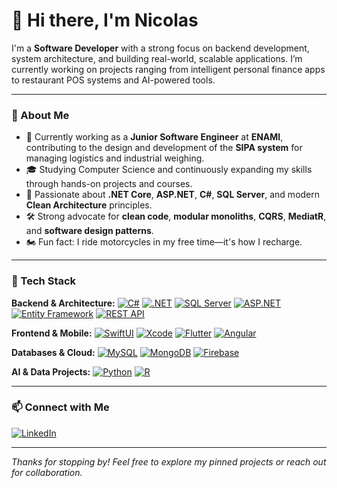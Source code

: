 # 👋 Hi there, I'm Nicolas

I'm a **Software Developer** with a strong focus on backend development, system architecture, and building real-world, scalable applications. I’m currently working on projects ranging from intelligent personal finance apps to restaurant POS systems and AI-powered tools.

---

### 🚀 About Me

- 💼 Currently working as a **Junior Software Engineer** at **ENAMI**, contributing to the design and development of the **SIPA system** for managing logistics and industrial weighing.
- 🎓 Studying Computer Science and continuously expanding my skills through hands-on projects and courses.
- 🧠 Passionate about **.NET Core**, **ASP.NET**, **C#**, **SQL Server**, and modern **Clean Architecture** principles.
- 🛠️ Strong advocate for **clean code**, **modular monoliths**, **CQRS**, **MediatR**, and **software design patterns**.
- 🏍️ Fun fact: I ride motorcycles in my free time—it's how I recharge.

---

### 🧰 Tech Stack

**Backend & Architecture:**
[![C#](https://img.shields.io/badge/C%23-239120?style=for-the-badge&logo=c-sharp&logoColor=white)]()
[![.NET](https://img.shields.io/badge/.NET-512BD4?style=for-the-badge&logo=dotnet&logoColor=white)]()
[![SQL Server](https://img.shields.io/badge/SQL%20Server-CC2927?style=for-the-badge&logo=microsoftsqlserver&logoColor=white)]()
[![ASP.NET](https://img.shields.io/badge/ASP.NET-5C2D91?style=for-the-badge&logo=.net&logoColor=white)]()
[![Entity Framework](https://img.shields.io/badge/Entity_Framework-512BD4?style=for-the-badge)]()
[![REST API](https://img.shields.io/badge/REST%20API-025E8C?style=for-the-badge)]()

**Frontend & Mobile:**
[![SwiftUI](https://img.shields.io/badge/SwiftUI-FA7343?style=for-the-badge&logo=swift&logoColor=white)]()
[![Xcode](https://img.shields.io/badge/Xcode-1575F9?style=for-the-badge&logo=xcode&logoColor=white)]()
[![Flutter](https://img.shields.io/badge/Flutter-02569B?style=for-the-badge&logo=flutter&logoColor=white)]()
[![Angular](https://img.shields.io/badge/Angular-FF31D5?style=for-the-badge&logo=angular&logoColor=white)]()

**Databases & Cloud:**
[![MySQL](https://img.shields.io/badge/MySQL-4479A1?style=for-the-badge&logo=mysql&logoColor=white)]()
[![MongoDB](https://img.shields.io/badge/MongoDB-47A248?style=for-the-badge&logo=mongodb&logoColor=white)]()
[![Firebase](https://img.shields.io/badge/Firebase-FFCA28?style=for-the-badge&logo=firebase&logoColor=white)]()

**AI & Data Projects:**
[![Python](https://img.shields.io/badge/Python-3776AB?style=for-the-badge&logo=python&logoColor=white)]()
[![R](https://img.shields.io/badge/R-FF6F00?style=for-the-badge&logo=tensorflow&logoColor=white)]()

---

### 📫 Connect with Me

[![LinkedIn](https://img.shields.io/badge/LinkedIn-0A66C2?style=for-the-badge&logo=linkedin&logoColor=white)](https://www.linkedin.com/in/nicolas-[tu_usuario_aqui])

---

_Thanks for stopping by! Feel free to explore my pinned projects or reach out for collaboration._
